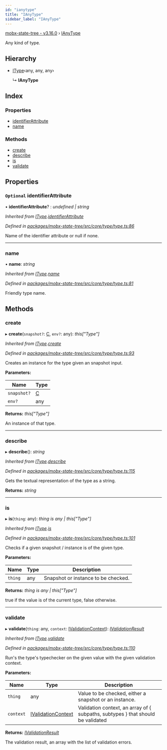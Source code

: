 ```yaml
---
id: "ianytype"
title: "IAnyType"
sidebar_label: "IAnyType"
---
```


[mobx-state-tree - v3.16.0](../index.md) › [IAnyType](ianytype.md)

Any kind of type.

## Hierarchy

* [IType](itype.md)‹any, any, any›

  ↳ **IAnyType**

## Index

### Properties

* [identifierAttribute](ianytype.md#optional-identifierattribute)
* [name](ianytype.md#name)

### Methods

* [create](ianytype.md#create)
* [describe](ianytype.md#describe)
* [is](ianytype.md#is)
* [validate](ianytype.md#validate)

## Properties

### `Optional` identifierAttribute

• **identifierAttribute**? : *undefined | string*

*Inherited from [IType](itype.md).[identifierAttribute](itype.md#optional-identifierattribute)*

*Defined in [packages/mobx-state-tree/src/core/type/type.ts:86](https://github.com/mobxjs/mobx-state-tree/blob/f6ac9160/packages/mobx-state-tree/src/core/type/type.ts#L86)*

Name of the identifier attribute or null if none.

___

###  name

• **name**: *string*

*Inherited from [IType](itype.md).[name](itype.md#name)*

*Defined in [packages/mobx-state-tree/src/core/type/type.ts:81](https://github.com/mobxjs/mobx-state-tree/blob/f6ac9160/packages/mobx-state-tree/src/core/type/type.ts#L81)*

Friendly type name.

## Methods

###  create

▸ **create**(`snapshot?`: [C](undefined), `env?`: any): *this["Type"]*

*Inherited from [IType](itype.md).[create](itype.md#create)*

*Defined in [packages/mobx-state-tree/src/core/type/type.ts:93](https://github.com/mobxjs/mobx-state-tree/blob/f6ac9160/packages/mobx-state-tree/src/core/type/type.ts#L93)*

Creates an instance for the type given an snapshot input.

**Parameters:**

Name | Type |
------ | ------ |
`snapshot?` | [C](undefined) |
`env?` | any |

**Returns:** *this["Type"]*

An instance of that type.

___

###  describe

▸ **describe**(): *string*

*Inherited from [IType](itype.md).[describe](itype.md#describe)*

*Defined in [packages/mobx-state-tree/src/core/type/type.ts:115](https://github.com/mobxjs/mobx-state-tree/blob/f6ac9160/packages/mobx-state-tree/src/core/type/type.ts#L115)*

Gets the textual representation of the type as a string.

**Returns:** *string*

___

###  is

▸ **is**(`thing`: any): *thing is any | this["Type"]*

*Inherited from [IType](itype.md).[is](itype.md#is)*

*Defined in [packages/mobx-state-tree/src/core/type/type.ts:101](https://github.com/mobxjs/mobx-state-tree/blob/f6ac9160/packages/mobx-state-tree/src/core/type/type.ts#L101)*

Checks if a given snapshot / instance is of the given type.

**Parameters:**

Name | Type | Description |
------ | ------ | ------ |
`thing` | any | Snapshot or instance to be checked. |

**Returns:** *thing is any | this["Type"]*

true if the value is of the current type, false otherwise.

___

###  validate

▸ **validate**(`thing`: any, `context`: [IValidationContext](../index.md#ivalidationcontext)): *[IValidationResult](../index.md#ivalidationresult)*

*Inherited from [IType](itype.md).[validate](itype.md#validate)*

*Defined in [packages/mobx-state-tree/src/core/type/type.ts:110](https://github.com/mobxjs/mobx-state-tree/blob/f6ac9160/packages/mobx-state-tree/src/core/type/type.ts#L110)*

Run's the type's typechecker on the given value with the given validation context.

**Parameters:**

Name | Type | Description |
------ | ------ | ------ |
`thing` | any | Value to be checked, either a snapshot or an instance. |
`context` | [IValidationContext](../index.md#ivalidationcontext) | Validation context, an array of { subpaths, subtypes } that should be validated |

**Returns:** *[IValidationResult](../index.md#ivalidationresult)*

The validation result, an array with the list of validation errors.
